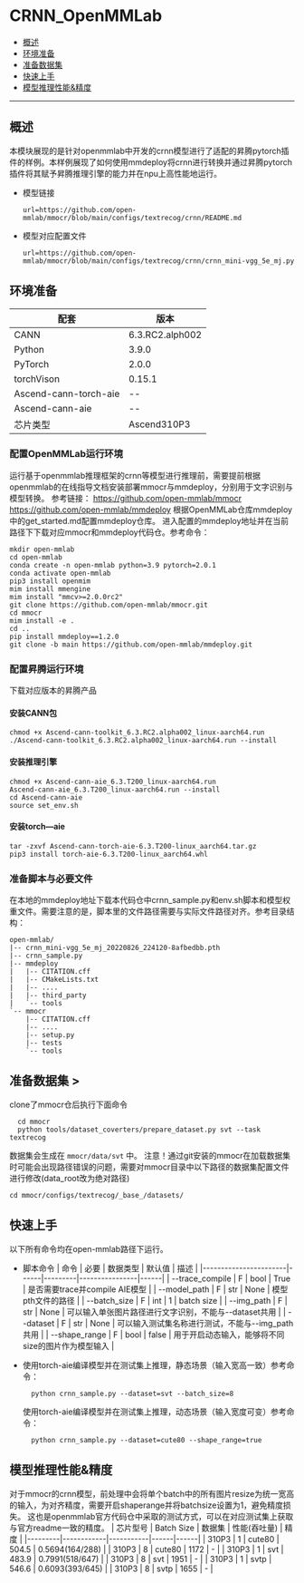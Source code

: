 # CRNN_OpenMMLab

- [概述](#ABSTRACT)
- [环境准备](#ENV_PREPARE)
- [准备数据集](#DATASET_PREPARE)
- [快速上手](#QUICK_START)
- [模型推理性能&精度](#INFER_PERFORM)
  
***

## 概述 <a name="ABSTRACT"></a>
本模块展现的是针对openmmlab中开发的crnn模型进行了适配的昇腾pytorch插件的样例。本样例展现了如何使用mmdeploy将crnn进行转换并通过昇腾pytorch插件将其赋予昇腾推理引擎的能力并在npu上高性能地运行。
- 模型链接
    ```
    url=https://github.com/open-mmlab/mmocr/blob/main/configs/textrecog/crnn/README.md
    ```
- 模型对应配置文件
    ```
    url=https://github.com/open-mmlab/mmocr/blob/main/configs/textrecog/crnn/crnn_mini-vgg_5e_mj.py
    ```

## 环境准备 <a name="ENV_PREPARE"></a>
| 配套                   | 版本            | 
|-----------------------|-----------------| 
| CANN                  | 6.3.RC2.alph002 | 链接                                                          |
| Python                | 3.9.0           |                                                           
| PyTorch               | 2.0.0           |
| torchVison            | 0.15.1          |-
| Ascend-cann-torch-aie | --
| Ascend-cann-aie       | --
| 芯片类型               | Ascend310P3     |
### 配置OpenMMLab运行环境
运行基于openmmlab推理框架的crnn等模型进行推理前，需要提前根据openmmlab的在线指导文档安装部署mmocr与mmdeploy，分别用于文字识别与模型转换。
参考链接：
https://github.com/open-mmlab/mmocr
https://github.com/open-mmlab/mmdeploy
根据OpenMMLab仓库mmdeploy中的get_started.md配置mmdeploy仓库。
进入配置的mmdeploy地址并在当前路径下下载对应mmocr和mmdeploy代码仓。参考命令：
```
mkdir open-mmlab
cd open-mmlab
conda create -n open-mmlab python=3.9 pytorch=2.0.1
conda activate open-mmlab
pip3 install openmim
mim install mmengine
mim install "mmcv>=2.0.0rc2"
git clone https://github.com/open-mmlab/mmocr.git
cd mmocr
mim install -e .
cd ..
pip install mmdeploy==1.2.0
git clone -b main https://github.com/open-mmlab/mmdeploy.git

```

### 配置昇腾运行环境
下载对应版本的昇腾产品
#### 安装CANN包

```
chmod +x Ascend-cann-toolkit_6.3.RC2.alpha002_linux-aarch64.run 
./Ascend-cann-toolkit_6.3.RC2.alpha002_linux-aarch64.run --install
```

#### 安装推理引擎

```
chmod +x Ascend-cann-aie_6.3.T200_linux-aarch64.run
Ascend-cann-aie_6.3.T200_linux-aarch64.run --install
cd Ascend-cann-aie
source set_env.sh
```

#### 安装torch—aie

```
tar -zxvf Ascend-cann-torch-aie-6.3.T200-linux_aarch64.tar.gz
pip3 install torch-aie-6.3.T200-linux_aarch64.whl
```


### 准备脚本与必要文件
在本地的mmdeploy地址下载本代码仓中crnn_sample.py和env.sh脚本和模型权重文件。需要注意的是，脚本里的文件路径需要与实际文件路径对齐。参考目录结构：
```
open-mmlab/
|-- crnn_mini-vgg_5e_mj_20220826_224120-8afbedbb.pth
|-- crnn_sample.py
|-- mmdeploy
|   |-- CITATION.cff
|   |-- CMakeLists.txt
|   |-- ....
|   |-- third_party
|   `-- tools
`-- mmocr
    |-- CITATION.cff
    |-- ....
    |-- setup.py
    |-- tests
    `-- tools
```



## 准备数据集 <a name="DATASET_PREPARE"></a>>
clone了mmocr仓后执行下面命令
```
  cd mmocr
  python tools/dataset_coverters/prepare_dataset.py svt --task textrecog
```
数据集会生成在 ```mmocr/data/svt``` 中。
注意！通过git安装的mmocr在加载数据集时可能会出现路径错误的问题，需要对mmocr目录中以下路径的数据集配置文件进行修改(data_root改为绝对路径)
```
cd mmocr/configs/textrecog/_base_/datasets/
```

## 快速上手 <a name="QUICK_START"></a>
以下所有命令均在open-mmlab路径下运行。
- 脚本命令
  | 命令                  | 必要 | 数据类型 | 默认值          | 描述 | 
  |-----------------------|------|---------|----------------|------|
  | --trace_compile       | F    | bool    | True           | 是否需要trace并compile AIE模型 |
  | --model_path          | F    | str     | None           | 模型pth文件的路径 |
  | --batch_size          | F    | int     | 1              | batch size |
  | --img_path            | F    | str     | None              | 可以输入单张图片路径进行文字识别，不能与--dataset共用 |
  | --dataset             | F    | str     | None              | 可以输入测试集名称进行测试，不能与--img_path共用 |
  | --shape_range         | F    | bool    | false              | 用于开启动态输入，能够将不同size的图片作为模型输入 |

- 使用torch-aie编译模型并在测试集上推理，静态场景（输入宽高一致）参考命令：
  ```
    python crnn_sample.py --dataset=svt --batch_size=8
  ```
  使用torch-aie编译模型并在测试集上推理，动态场景（输入宽度可变）参考命令：
  ```
    python crnn_sample.py --dataset=cute80 --shape_range=true
  ```


## 模型推理性能&精度 <a name="INFER_PERFORM"></a>
对于mmocr的crnn模型，前处理中会将单个batch中的所有图片resize为统一宽高的输入，为对齐精度，需要开启shaperange并将batchsize设置为1，避免精度损失。
这也是openmmlab官方代码仓中采取的测试方式，可以在对应测试集上获取与官方readme一致的精度。
| 芯片型号 | Batch Size | 数据集    | 性能(吞吐量) | 精度 |
|---------|------------|-----------|------|------|
| 310P3   | 1          | cute80 | 504.5 | 0.5694(164/288) |
| 310P3   | 8          | cute80 | 1172 | - |
| 310P3   | 1          | svt | 483.9 | 0.7991(518/647) |
| 310P3   | 8          | svt | 1951 | - |
| 310P3   | 1          | svtp | 546.6 | 0.6093(393/645) |
| 310P3   | 8          | svtp | 1655 | - |